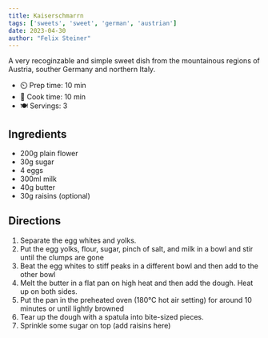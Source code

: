 ```yaml
---
title: Kaiserschmarrn
tags: ['sweets', 'sweet', 'german', 'austrian']
date: 2023-04-30
author: "Felix Steiner"
---
```


A very recoginzable and simple sweet dish from the mountainous regions of Austria, souther Germany and northern Italy.

- ⏲️ Prep time: 10 min
- 🍳 Cook time: 10 min
- 🍽️ Servings: 3

## Ingredients

- 200g plain flower
- 30g sugar
- 4 eggs
- 300ml milk
- 40g butter
- 30g raisins (optional)

## Directions

1. Separate the egg whites and yolks.
2. Put the egg yolks, flour, sugar, pinch of salt, and milk in a bowl and stir until the clumps are gone
3. Beat the egg whites to stiff peaks in a different bowl and then add to the other bowl
4. Melt the butter in a flat pan on high heat and then add the dough. Heat up on both sides.
5. Put the pan in the preheated oven (180°C hot air setting) for around 10 minutes or until lightly browned
6. Tear up the dough with a spatula into bite-sized pieces.
7. Sprinkle some sugar on top (add raisins here)
